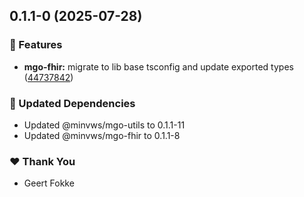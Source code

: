## 0.1.1-0 (2025-07-28)

### 🚀 Features

- **mgo-fhir:** migrate to lib base tsconfig and update exported types ([44737842](https://github.com/minvws/nl-mgo-app-web-private/commit/44737842))

### 🧱 Updated Dependencies

- Updated @minvws/mgo-utils to 0.1.1-11
- Updated @minvws/mgo-fhir to 0.1.1-8

### ❤️ Thank You

- Geert Fokke